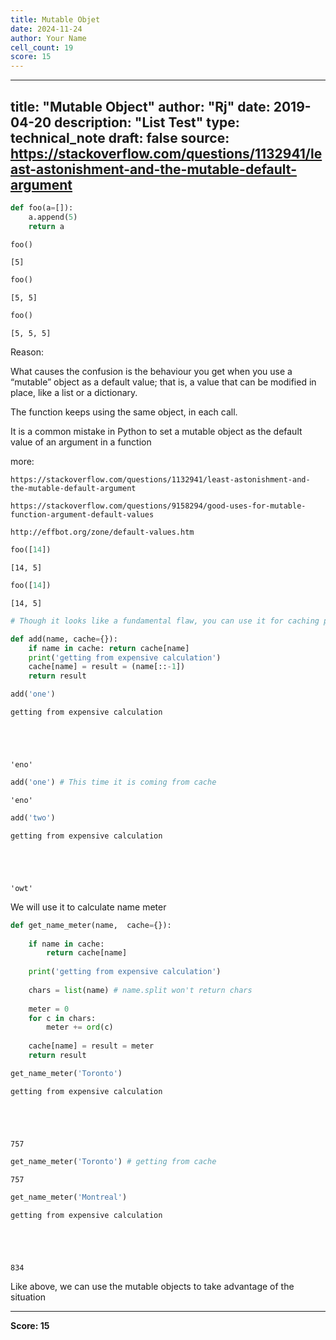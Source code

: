 ```yaml
---
title: Mutable Objet
date: 2024-11-24
author: Your Name
cell_count: 19
score: 15
---
```


---
title: "Mutable Object"
author: "Rj"
date: 2019-04-20
description: "List Test"
type: technical_note
draft: false
source: https://stackoverflow.com/questions/1132941/least-astonishment-and-the-mutable-default-argument
---

```python
def foo(a=[]):
    a.append(5)
    return a
```


```python
foo()
```




    [5]




```python
foo()
```




    [5, 5]




```python
foo()
```




    [5, 5, 5]



Reason:

What causes the confusion is the behaviour you get when you use a “mutable” object as a default value; that is, a value that can be modified in place, like a list or a dictionary.

The function keeps using the same object, in each call.

It is a common mistake in Python to set a mutable object as the default value of an argument in a function

more:
    
    https://stackoverflow.com/questions/1132941/least-astonishment-and-the-mutable-default-argument
        
    https://stackoverflow.com/questions/9158294/good-uses-for-mutable-function-argument-default-values
    
    http://effbot.org/zone/default-values.htm


```python
foo([14])
```




    [14, 5]




```python
foo([14])
```




    [14, 5]




```python
# Though it looks like a fundamental flaw, you can use it for caching purpose like we do in lrucache
```


```python
def add(name, cache={}):
    if name in cache: return cache[name]
    print('getting from expensive calculation')
    cache[name] = result = (name[::-1])
    return result
```


```python
add('one')
```

    getting from expensive calculation





    'eno'




```python
add('one') # This time it is coming from cache
```




    'eno'




```python
add('two')
```

    getting from expensive calculation





    'owt'



We will use it to calculate name meter


```python
def get_name_meter(name,  cache={}):
    
    if name in cache: 
        return cache[name]
    
    print('getting from expensive calculation')
    
    chars = list(name) # name.split won't return chars
    
    meter = 0
    for c in chars:
        meter += ord(c)
    
    cache[name] = result = meter
    return result
```


```python
get_name_meter('Toronto')
```

    getting from expensive calculation





    757




```python
get_name_meter('Toronto') # getting from cache
```




    757




```python
get_name_meter('Montreal')
```

    getting from expensive calculation





    834



Like above, we can use the mutable objects to take advantage of the situation


---
**Score: 15**